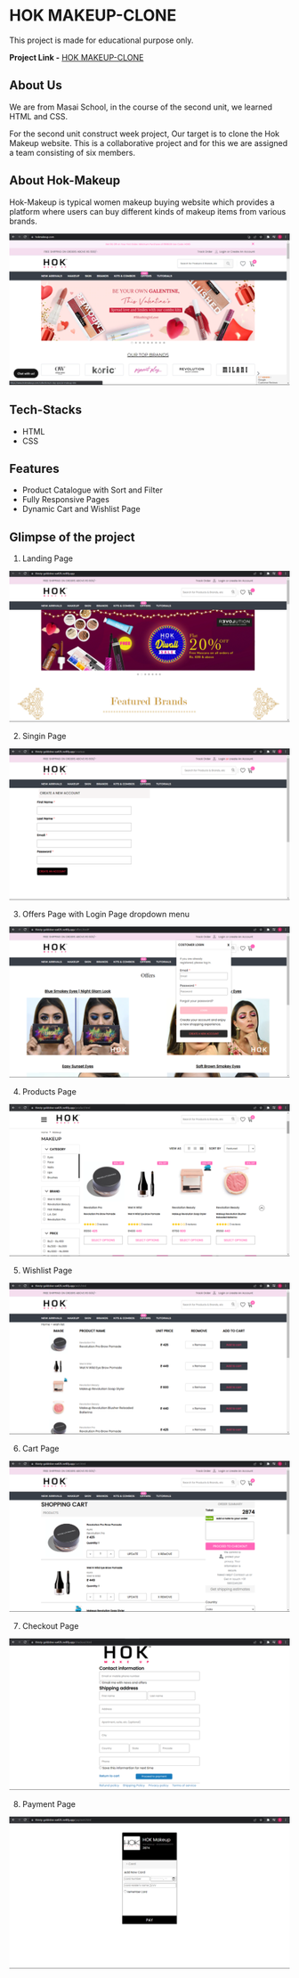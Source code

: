 # HOK MAKEUP-CLONE  

This project is made for educational purpose only.

**Project Link -** [HOK MAKEUP-CLONE](https://thirsty-goldstine-ea42fc.netlify.app/)

## About Us

We are from Masai School, in the course of the second unit, we learned HTML and CSS.

For the second unit construct week project, Our target is to clone the Hok Makeup website. This is a collaborative project and for this we are assigned a team consisting of six members. 

## About Hok-Makeup 

Hok-Makeup is typical women makeup buying website which provides a platform where users can buy different kinds of makeup items from various brands.

<img src="Images/image1.png">

## Tech-Stacks

* HTML
* CSS

## Features
 
* Product Catalogue with Sort and Filter 
* Fully Responsive Pages 
* Dynamic Cart and Wishlist Page 

## Glimpse of the project

1. Landing Page

<img src="Images/landing.png">

2. Singin Page

<img src="Images/signin.png">

3. Offers Page with Login Page dropdown menu

<img src="Images/login.png">

4. Products Page

<img src="Images/makeup.png">

5. Wishlist Page

<img src="Images/wishlist.png">

6. Cart Page

<img src="Images/cart.png">

7. Checkout Page

<img src="Images/checkout.png">

8. Payment Page

<img src="Images/payment.png">
  
